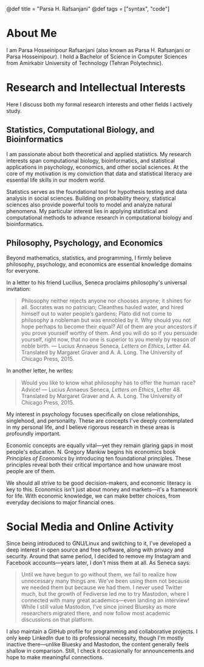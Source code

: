 @def title = "Parsa H. Rafsanjani"
@def tags = ["syntax", "code"]

# About Me

I am Parsa Hosseinipour Rafsanjani (also known as Parsa H. Rafsanjani or Parsa Hosseinipour).
I hold a Bachelor of Science in Computer Sciences from Amirkabir University of Technology (Tehran Polytechnic).

# Research and Intellectual Interests

Here I discuss both my formal research interests and other fields I actively study.

## Statistics, Computational Biology, and Bioinformatics

I am passionate about both theoretical and applied statistics.
My research interests span computational biology, bioinformatics, and statistical applications in psychology, economics, and other social sciences.
At the core of my motivation is my conviction that data and statistical literacy are essential life skills in our modern world.

Statistics serves as the foundational tool for hypothesis testing and data analysis in social sciences.
Building on probability theory, statistical sciences also provide powerful tools to model and analyze natural phenomena.
My particular interest lies in applying statistical and computational methods to advance research in computational biology and bioinformatics.

## Philosophy, Psychology, and Economics

Beyond mathematics, statistics, and programming, I firmly believe philosophy, psychology, and economics are essential knowledge domains for everyone.

In a letter to his friend Lucilius, Seneca proclaims philosophy's universal invitation:
> Philosophy neither rejects anyone nor chooses anyone; it shines
> for all. Socrates was no patrician; Cleanthes hauled water, and hired
> himself out to water people’s gardens; Plato did not come to philosophy
> a nobleman but was ennobled by it. Why should you not hope
> perhaps to become their equal? All of them are your ancestors if you
> prove yourself worthy of them. And you will do so if you persuade
> yourself, right now, that no one is superior to you merely by reason
> of noble birth.
― Lucius Annaeus Seneca, *Letters on Ethics*, Letter 44. Translated by Margaret Graver and A. A. Long. The University of Chicago Press, 2015.

In another letter, he writes:
> Would you like to know what philosophy has to oﬀer the human race? Advice!
― Lucius Annaeus Seneca, *Letters on Ethics*, Letter 48. Translated by Margaret Graver and A. A. Long. The University of Chicago Press, 2015.

My interest in psychology focuses specifically on close relationships, singlehood, and personality. These are concepts I've deeply contemplated in my personal life, and I believe rigorous research in these areas is profoundly important.

Economic concepts are equally vital—yet they remain glaring gaps in most people's education.
N. Gregory Mankiw begins his economics book *Principles of Economics* by introducing ten foundational principles. These principles reveal both their critical importance and how unaware most people are of them.

We should all strive to be good decision-makers, and economic literacy is key to this. Economics isn't just about money and markets—it's a framework for life. With economic knowledge, we can make better choices, from everyday decisions to major financial ones.

# Social Media and Online Activity

Since being introduced to GNU/Linux and switching to it, I've developed a deep interest in open source and free software, along with privacy and security.
Around that same period, I decided to remove my Instagram and Facebook accounts—years later, I don't miss them at all.
As Seneca says:
> Until we have begun to go without them, we fail to realize how unnecessary many things are. We've been using them not because we needed them but because we had them.
I never used Twitter much, but the growth of Fediverse led me to try Mastodon, where I connected with many great academics—even landing an interview!
While I still value Mastodon, I've since joined Bluesky as more researchers migrated there, and now follow most academic discussions on that platform.

I also maintain a GitHub profile for programming and collaborative projects.
I only keep LinkedIn due to its professional necessity, though I'm mostly inactive there—unlike Bluesky and Mastodon, the content generally feels shallow in comparison.
Still, I check it occasionally for announcements and hope to make meaningful connections.
